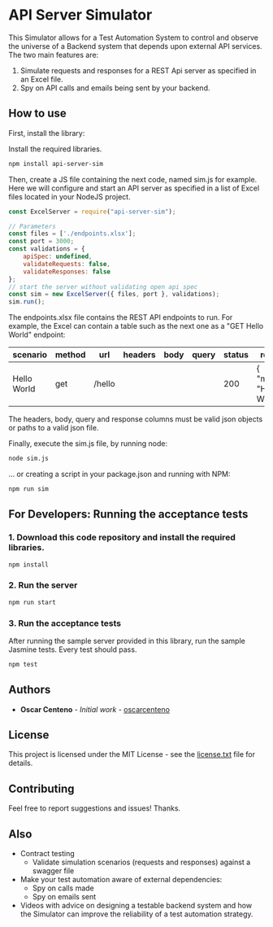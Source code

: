 # API Server Simulator

This Simulator allows for a Test Automation System to control and observe the universe of a Backend system that depends upon external API services. The two main features are:

1. Simulate requests and responses for a REST Api server as specified in an Excel file.
2. Spy on API calls and emails being sent by your backend.

## How to use

First, install the library:

Install the required libraries.

```sh
npm install api-server-sim
```

Then, create a JS file containing the next code, named sim.js for example. Here we will configure and start an API server as specified in a list of Excel files located in your NodeJS project.

```js
const ExcelServer = require("api-server-sim");

// Parameters
const files = ['./endpoints.xlsx'];
const port = 3000;
const validations = {
    apiSpec: undefined,
    validateRequests: false,
    validateResponses: false
};
// start the server without validating open api spec
const sim = new ExcelServer({ files, port }, validations);
sim.run();
```

The endpoints.xlsx file contains the REST API endpoints to run. For example, the Excel can contain a table such as the next one as a "GET Hello World" endpoint:

| scenario| method | url | headers| body | query | status | response |
| ------- | ------ | ----| ------ | ---- | ----- | ------ | -------- |
|Hello World | get | /hello | | | | 200 | { "message": "Hello World" }- |

The headers, body, query and response columns must be valid json objects or paths to a valid json file.

Finally, execute the sim.js file, by running node:

```sh
node sim.js
```

... or creating a script in your package.json and running with NPM:

```sh
npm run sim
```

## For Developers: Running the acceptance tests

### 1. Download this code repository and install the required libraries.

```sh
npm install
```

### 2. Run the server

```sh
npm run start
```

### 3. Run the acceptance tests

After running the sample server provided in this library, run the sample Jasmine tests. Every test should pass.

```sh
npm test
```

## Authors

* **Oscar Centeno** - *Initial work* - [oscarcenteno](https://github.com/oscarcenteno)

## License

This project is licensed under the MIT License - see the [license.txt](license.txt) file for details.

## Contributing

Feel free to report suggestions and issues! Thanks.

## Also

* Contract testing
  * Validate simulation scenarios (requests and responses) against a swagger file
* Make your test automation aware of external dependencies:
  * Spy on calls made
  * Spy on emails sent
* Videos with advice on designing a testable backend system and how the Simulator can improve the reliability of a test automation strategy.

